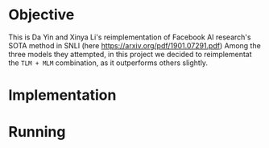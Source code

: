 # Objective
This is Da Yin and Xinya Li's reimplementation of Facebook AI research's SOTA method in SNLI (here https://arxiv.org/pdf/1901.07291.pdf)
Among the three models they attempted, in this project we decided to reimplementat the `TLM + MLM` combination, as it outperforms others slightly. 

# Implementation


# Running



